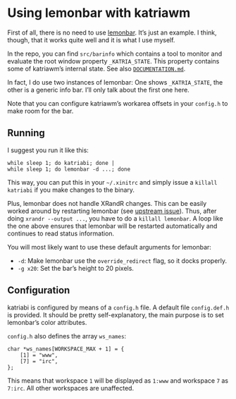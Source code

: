 Using lemonbar with katriawm
============================

First of all, there is no need to use [lemonbar]. It’s just an example.
I think, though, that it works quite well and it is what I use myself.

In the repo, you can find `src/barinfo` which contains a tool to monitor
and evaluate the root window property `_KATRIA_STATE`. This property
contains some of katriawm’s internal state. See also
[`DOCUMENTATION.md`][katriadoc].

In fact, I do use two instances of lemonbar: One shows `_KATRIA_STATE`,
the other is a generic info bar. I’ll only talk about the first one
here.

Note that you can configure katriawm’s workarea offsets in your
`config.h` to make room for the bar.

[lemonbar]: https://github.com/LemonBoy/bar
[katriadoc]: DOCUMENTATION.md

Running
-------

I suggest you run it like this:

    while sleep 1; do katriabi; done |
    while sleep 1; do lemonbar -d ...; done

This way, you can put this in your `~/.xinitrc` and simply issue a
`killall katriabi` if you make changes to the binary.

Plus, lemonbar does not handle XRandR changes. This can be easily worked
around by restarting lemonbar (see [upstream issue][is]). Thus, after
doing `xrandr --output ...`, you have to do a `killall lemonbar`. A loop
like the one above ensures that lemonbar will be restarted automatically
and continues to read status information.

You will most likely want to use these default arguments for lemonbar:

-   `-d`: Make lemonbar use the `override_redirect` flag, so it docks
    properly.
-   `-g x20`: Set the bar’s height to 20 pixels.

[is]: https://github.com/LemonBoy/bar/issues/135

Configuration
-------------

katriabi is configured by means of a `config.h` file. A default file
`config.def.h` is provided. It should be pretty self-explanatory, the
main purpose is to set lemonbar’s color attributes.

`config.h` also defines the array `ws_names`:

    char *ws_names[WORKSPACE_MAX + 1] = {
        [1] = "www",
        [7] = "irc",
    };

This means that workspace `1` will be displayed as `1:www` and workspace
`7` as `7:irc`. All other workspaces are unaffected.
